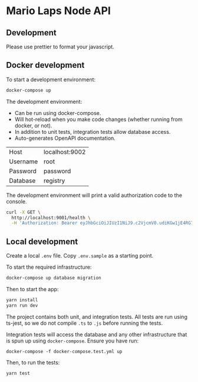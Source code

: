 # Mario Laps Node API

## Development

Please use prettier to format your javascript.

## Docker development

To start a development environment:

```bash
docker-compose up
```

The development environment:

- Can be run using docker-compose.
- Will hot-reload when you make code changes (whether running from docker, or not).
- In addition to unit tests, integration tests allow database access.
- Auto-generates OpenAPI documentation.

| | |
| --- | --- |
| Host | localhost:9002 |
| Username | root |
| Password | password |
| Database | registry |

The development environment will print a valid authorization code to the console.

```bash
curl -X GET \
  http://localhost:9001/health \
  -H 'Authorization: Bearer eyJhbGciOiJIUzI1NiJ9.c2VjcmV0.udiKGw1jE4RG7-Tx5BY0D-rV4HFvyXJEXE-2D3-YQBo'
```

## Local development

Create a local `.env` file. Copy `.env.sample` as a starting point.

To start the required infrastructure:

```bash
docker-compose up database migration
```

Then to start the app:

```bash
yarn install
yarn run dev
```

The project contains both unit, and integration tests. All tests are run using ts-jest, so we do not compile `.ts` to
`.js` before running the tests.

Integration tests will access the database and any other infrastructure that is spun up
using `docker-compose`. Ensure you have run:

`docker-compose -f docker-compose.test.yml up`

Then, to run the tests:

```bash
yarn test
```

